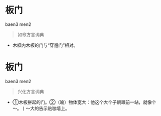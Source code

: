 # 板门
baen3 men2
> 如皋方言词典
- 木框内木板的门与“穿翘门”相对。

# 板门
baen3 men2
> 兴化方言词典
- ①木板拼起的门。②（喻）物体宽大：他这个大个子朝跟前一站，就像个～。丨～大的告示贴咖墙上。
